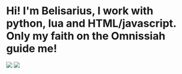 # Hi! I'm Belisarius, I work with python, lua and HTML/javascript. Only my faith on the Omnissiah guide me!

<img src="https://cdn.discordapp.com/attachments/747459654690406477/846366912845709322/ddcctha-fc955612-c4d0-4187-a72e-f1faf3c7155b.png">
<img src="https://i.pinimg.com/originals/3a/55/94/3a55943d103113f483d52e5d3bd4b358.png">
